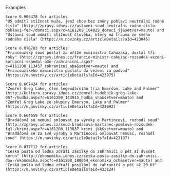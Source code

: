 
Examples

    Score 0.909478 for articles 
    "ÚS odmítl stížnost muže, jenž chce bez změny pohlaví neutrální rodné číslo" (http://zpravy.idnes.cz/ustavni-soud-neutralni-rodne-cislo-pohlavi-fe3-/domaci.aspx?c=A161208_104029_domaci_jj&setver=mauto) and 
    "Ústavní soud odmítl stížnost člověka, který má trauma ze svého rodného čísla" (https://m.novinky.cz/articleDetails?aId=423046)
    
    Score 0.876783 for articles 
    "Francouzský soud poslal za mříže exministra Cahuzaka, dostal tři roky" (http://zpravy.idnes.cz/francie-ministr-cahuzac-rozsudek-vezeni-korupcni-skandal-p3o-/zahranicni.aspx?c=A161208_113457_zahranicni_aba&setver=mauto) and 
    "Francouzského exministra poslali do vězení za podvod" (https://m.novinky.cz/articleDetails?aId=423075)

    Score 0.667424 for articles 
    "Zemřel Greg Lake, člen legendárního tria Emerson, Lake and Palmer" (http://kultura.zpravy.idnes.cz/zemrel-hudebnik-greg-lake-0h7-/hudba.aspx?c=A161208_143915_hudba_vha&setver=mauto) and 
    "Zemřel Greg Lake ze skupiny Emerson, Lake and Palmer" (https://m.novinky.cz/articleDetails?aId=423092)

    Score 0.664659 for articles 
    "Bradáčová se nemusí omlouvat za výroky o Martincovi, rozhodl soud" (http://zpravy.idnes.cz/soud-bradacova-martinec-pomluva-rozsudek-fg1-/krimi.aspx?c=A161208_113837_krimi_jkk&setver=mauto) and 
    "Bradáčová se za své výroky o Martincovi omlouvat nemusí, rozhodl soud" (https://m.novinky.cz/articleDetails?aId=423107)

    Score 0.877112 for articles 
    "Česká pošta od ledna zdraží zásilky do zahraničí o pět až dvacet korun" (http://ekonomika.idnes.cz/ceska-posta-zasilky-do-zahranici-dow-/ekonomika.aspx?c=A161208_180054_ekonomika_och&setver=mauto) and
    "Česká pošta od ledna zdraží posílání do zahraničí o pět až 20 Kč" (https://m.novinky.cz/articleDetails?aId=423124)
